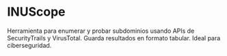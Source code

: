 # INUScope
Herramienta para enumerar y probar subdominios usando APIs de SecurityTrails y VirusTotal. Guarda resultados en formato tabular. Ideal para ciberseguridad.
